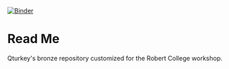 [![Binder](https://mybinder.org/badge_logo.svg)](https://mybinder.org/v2/gh/ozdenizdolu/qturkeyrobert/master)

# Read Me
Qturkey's bronze repository customized for the Robert College workshop.

